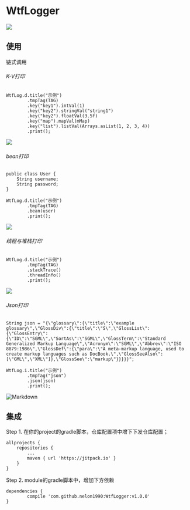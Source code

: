 # WtfLogger

[![](https://jitpack.io/v/nelon1990/WtfLogger.svg)](https://jitpack.io/#nelon1990/WtfLogger)

## 使用
链式调用
###### K-V打印

    WtfLog.d.title("示例")
            .tmpTag(TAG)
            .key("key1").intVal(1)
            .key("key2").stringVal("string1")
            .key("key2").floatVal(3.5f)
            .key("map").mapVal(mMap)
            .key("list").listVal(Arrays.asList(1, 2, 3, 4))
            .print();

![](http://p1.bpimg.com/567571/c8705631d14a9466.png)

###### bean打印

    public class User {
        String username;
        String password;
    }

    WtfLog.d.title("示例")
            .tmpTag(TAG)
            .bean(user)
            .print();

![](http://p1.bqimg.com/567571/e6e05133e2e62ac5.png)

###### 线程与堆栈打印
    WtfLog.d.title("示例")
            .tmpTag(TAG)
            .stackTrace()
            .threadInfo()
            .print();
![](http://i1.piimg.com/567571/9575289ca165962d.png)

###### Json打印
    String json = "{\"glossary\":{\"title\":\"example glossary\",\"GlossDiv\":{\"title\":\"S\",\"GlossList\":{\"GlossEntry\":{\"ID\":\"SGML\",\"SortAs\":\"SGML\",\"GlossTerm\":\"Standard Generalized Markup Language\",\"Acronym\":\"SGML\",\"Abbrev\":\"ISO 8879:1986\",\"GlossDef\":{\"para\":\"A meta-markup language, used to create markup languages such as DocBook.\",\"GlossSeeAlso\":[\"GML\",\"XML\"]},\"GlossSee\":\"markup\"}}}}}";

    WtfLog.i.title("示例")
            .tmpTag("json")
            .json(json)
            .print();
![Markdown](http://i1.piimg.com/586440/0f99298d34026e14.png)

## 集成
Step 1. 在你的project的gradle脚本，仓库配置项中增下下发仓库配置；

	allprojects {
		repositories {
			...
			maven { url 'https://jitpack.io' }
		}
	}


Step 2. module的gradle脚本中，增加下方依赖

	dependencies {
	        compile 'com.github.nelon1990:WtfLogger:v1.0.0'
	}